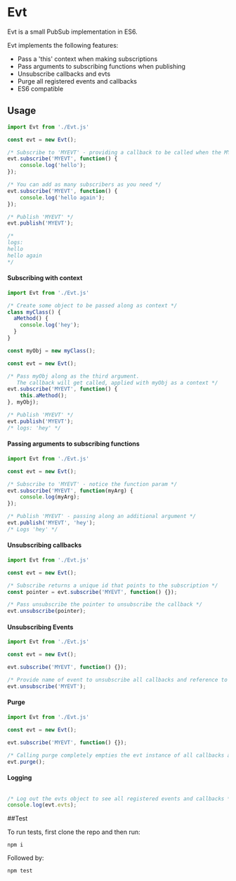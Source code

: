 # Evt

Evt is a small PubSub implementation in ES6.

Evt implements the following features: 

* Pass a 'this' context when making subscriptions
* Pass arguments to subscribing functions when publishing
* Unsubscribe callbacks and evts
* Purge all registered events and callbacks
* ES6 compatible

## Usage 


```js
import Evt from './Evt.js'

const evt = new Evt();

/* Subscribe to 'MYEVT' - providing a callback to be called when the MYEVT event is published  */
evt.subscribe('MYEVT', function() {
    console.log('hello'); 
});

/* You can add as many subscribers as you need */
evt.subscribe('MYEVT', function() {
    console.log('hello again'); 
});

/* Publish 'MYEVT' */
evt.publish('MYEVT');

/* 
logs: 
hello 
hello again
*/

```

#### Subscribing with context

```js
import Evt from './Evt.js'

/* Create some object to be passed along as context */
class myClass() {
  aMethod() {
    console.log('hey');
  }
}

const myObj = new myClass();

const evt = new Evt();

/* Pass myObj along as the third argument. 
   The callback will get called, applied with myObj as a context */
evt.subscribe('MYEVT', function() {
    this.aMethod(); 
}, myObj);

/* Publish 'MYEVT' */
evt.publish('MYEVT');
/* logs: 'hey' */
```

#### Passing arguments to subscribing functions
```js
import Evt from './Evt.js'

const evt = new Evt();

/* Subscribe to 'MYEVT' - notice the function param */
evt.subscribe('MYEVT', function(myArg) {
    console.log(myArg); 
});

/* Publish 'MYEVT' - passing along an additional argument */
evt.publish('MYEVT', 'hey'); 
/* Logs 'hey' */
```


#### Unsubscribing callbacks

```js
import Evt from './Evt.js'

const evt = new Evt();

/* Subscribe returns a unique id that points to the subscription */
const pointer = evt.subscribe('MYEVT', function() {});

/* Pass unsubscribe the pointer to unsubscribe the callback */
evt.unsubscribe(pointer);
```

#### Unsubscribing Events

```js
import Evt from './Evt.js'

const evt = new Evt();

evt.subscribe('MYEVT', function() {});

/* Provide name of event to unsubscribe all callbacks and reference to event */
evt.unsubscribe('MYEVT');
```

#### Purge

```js
import Evt from './Evt.js'

const evt = new Evt();

evt.subscribe('MYEVT', function() {});

/* Calling purge completely empties the evt instance of all callbacks and events */
evt.purge();
```

#### Logging
```js

/* Log out the evts object to see all registered events and callbacks */
console.log(evt.evts);
```

##Test

To run tests, first clone the repo and then run:

```
npm i
```

Followed by:

```
npm test
```

